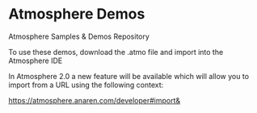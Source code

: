 # Atmosphere Demos
Atmosphere Samples &amp; Demos Repository

To use these demos, download the .atmo file and import into the Atmosphere IDE

In Atmosphere 2.0 a new feature will be available which will allow you to import 
from a URL using the following context:

https://atmosphere.anaren.com/developer#import&<url>